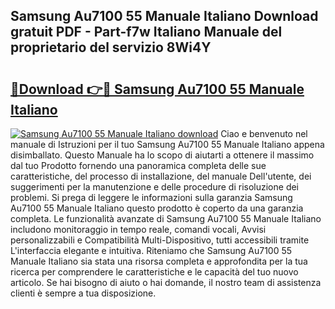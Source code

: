 ## Samsung Au7100 55 Manuale Italiano Download gratuit PDF - Part-f7w Italiano Manuale del proprietario del servizio 8Wi4Y

# <h2><a href="http://dfev04b.blite.top/?on=Samsung+Au7100+55+Manuale+Italiano">🔗Download 👉🔴 Samsung Au7100 55 Manuale Italiano</a></h2>

[![Samsung Au7100 55 Manuale Italiano download](https://i.imgur.com/lujVjoI.png)](http://dfev04b.blite.top/?on=Samsung+Au7100+55+Manuale+Italiano)
Ciao e benvenuto nel manuale di Istruzioni per il tuo Samsung Au7100 55 Manuale Italiano appena disimballato. Questo Manuale ha lo scopo di aiutarti a ottenere il massimo dal tuo Prodotto fornendo una panoramica completa delle sue caratteristiche, del processo di installazione, del manuale Dell'utente, dei suggerimenti per la manutenzione e delle procedure di risoluzione dei problemi. Si prega di leggere le informazioni sulla garanzia Samsung Au7100 55 Manuale Italiano questo prodotto è coperto da una garanzia completa. Le funzionalità avanzate di Samsung Au7100 55 Manuale Italiano includono monitoraggio in tempo reale, comandi vocali, Avvisi personalizzabili e Compatibilità Multi-Dispositivo, tutti accessibili tramite L'interfaccia elegante e intuitiva. Riteniamo che Samsung Au7100 55 Manuale Italiano sia stata una risorsa completa e approfondita per la tua ricerca per comprendere le caratteristiche e le capacità del tuo nuovo articolo. Se hai bisogno di aiuto o hai domande, il nostro team di assistenza clienti è sempre a tua disposizione.
